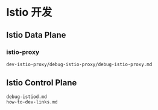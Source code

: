 # Istio 开发


## Istio Data Plane

### istio-proxy
```{toctree}
dev-istio-proxy/debug-istio-proxy/debug-istio-proxy.md
```

## Istio Control Plane
```{toctree}
debug-istiod.md
how-to-dev-links.md
```